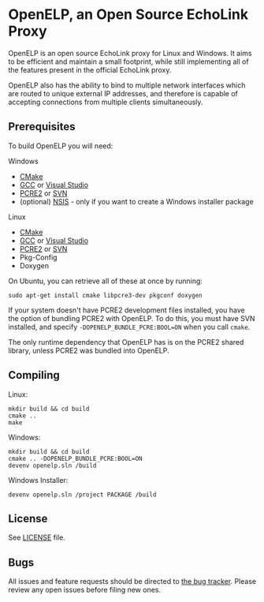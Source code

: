 OpenELP, an Open Source EchoLink Proxy
======================================

OpenELP is an open source EchoLink proxy for Linux and Windows. It aims to be
efficient and maintain a small footprint, while still implementing all of the
features present in the official EchoLink proxy.

OpenELP also has the ability to bind to multiple network interfaces which are
routed to unique external IP addresses, and therefore is capable of accepting
connections from multiple clients simultaneously.

Prerequisites
-------------
To build OpenELP you will need:

Windows
* [CMake](https://cmake.org/)
* [GCC](https://gcc.gnu.org/) or [Visual Studio](aka.ms/vs2015)
* [PCRE2](http://www.pcre.org/) or [SVN](https://subversion.apache.org/)
* (optional) [NSIS](http://nsis.sourceforge.net/) - only if you want to create a Windows installer package

Linux
* [CMake](https://cmake.org/)
* [GCC](https://gcc.gnu.org/) or [Visual Studio](aka.ms/vs2015)
* [PCRE2](http://www.pcre.org/) or [SVN](https://subversion.apache.org/)
* Pkg-Config
* Doxygen

On Ubuntu, you can retrieve all of these at once by running:
```
sudo apt-get install cmake libpcre3-dev pkgconf doxygen
```

If your system doesn't have PCRE2 development files installed, you have the
option of bundling PCRE2 with OpenELP. To do this, you must have SVN installed,
and specify `-DOPENELP_BUNDLE_PCRE:BOOL=ON` when you call `cmake`.

The only runtime dependency that OpenELP has is on the PCRE2 shared library,
unless PCRE2 was bundled into OpenELP.

Compiling
---------
Linux:

    mkdir build && cd build
    cmake ..
    make

Windows:

    mkdir build && cd build
    cmake .. -DOPENELP_BUNDLE_PCRE:BOOL=ON
    devenv openelp.sln /build

Windows Installer:

    devenv openelp.sln /project PACKAGE /build

License
-------
See [LICENSE](./LICENSE) file.

Bugs
----
All issues and feature requests should be directed to
[the bug tracker](https://github.com/cottsay/openelp/issues). Please review any
open issues before filing new ones.

